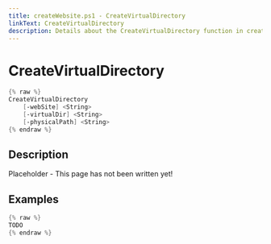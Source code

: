 ```yaml
---
title: createWebsite.ps1 - CreateVirtualDirectory
linkText: CreateVirtualDirectory
description: Details about the CreateVirtualDirectory function in createWebsite.ps1 helper script
---
```


# CreateVirtualDirectory

```PowerShell
{% raw %}
CreateVirtualDirectory
    [-webSite] <String>
    [-virtualDir] <String>
    [-physicalPath] <String>    
{% endraw %}
```

## Description

Placeholder - This page has not been written yet!

## Examples

```PowerShell
{% raw %}
TODO
{% endraw %}
```
